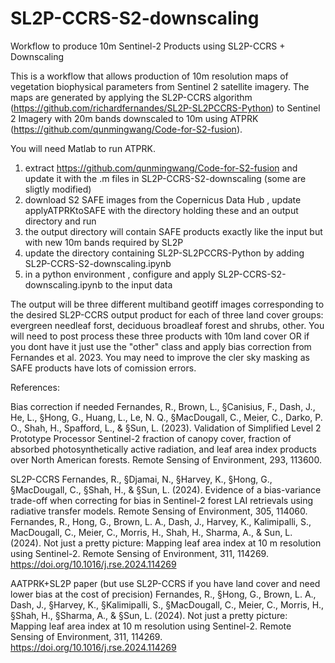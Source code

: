 # SL2P-CCRS-S2-downscaling
Workflow to produce 10m Sentinel-2 Products using SL2P-CCRS + Downscaling

This is a workflow that allows production of 10m resolution maps of vegetation biophysical parameters from Sentinel 2 satellite imagery.
The maps are generated by applying the SL2P-CCRS algorithm (https://github.com/richardfernandes/SL2P-SL2PCCRS-Python) to Sentinel 2 Imagery with 20m bands downscaled to 10m using ATPRK (https://github.com/qunmingwang/Code-for-S2-fusion).

You will need Matlab to run ATPRK. 

1. extract https://github.com/qunmingwang/Code-for-S2-fusion and update it with the .m files in SL2P-CCRS-S2-downscaling (some are sligtly modified)
2. download S2 SAFE images from the Copernicus Data Hub , update applyATPRKtoSAFE with the directory holding these and an output directory and run
3. the output directory will contain SAFE products exactly like the input but with new 10m bands required by SL2P
4. update the directory containing SL2P-SL2PCCRS-Python by adding SL2P-CCRS-S2-downscaling.ipynb 
5. in a python environment , configure and apply SL2P-CCRS-S2-downscaling.ipynb to the input data

The output will be three different multiband geotiff images corresponding to the desired SL2P-CCRS output product for each of three land cover groups:
evergreen needleaf forst, deciduous broadleaf forest and shrubs, other.  You will need to post process these three products with 10m land cover OR if you dont have it just use the "other" class and apply bias correction from Fernandes et al. 2023. You may need to improve the cler sky masking as SAFE products have lots of comission errors.




References:

Bias correction if needed
Fernandes, R., Brown, L., §Canisius, F., Dash, J., He, L., §Hong, G., Huang, L., Le, N. Q., §MacDougall, C., Meier, C., Darko, P. O., Shah, H., Spafford, L., & §Sun, L. (2023). Validation of Simplified Level 2 Prototype Processor Sentinel-2 fraction of canopy cover, fraction of absorbed photosynthetically active radiation, and leaf area index products over North American forests. Remote Sensing of Environment, 293, 113600. 

SL2P-CCRS
Fernandes, R., §Djamai, N., §Harvey, K., §Hong, G., §MacDougall, C., §Shah, H., & §Sun, L. (2024). Evidence of a bias-variance trade-off when correcting for bias in Sentinel-2 forest LAI retrievals using radiative transfer models. Remote Sensing of Environment, 305, 114060.  
Fernandes, R., Hong, G., Brown, L. A., Dash, J., Harvey, K., Kalimipalli, S., MacDougall, C., Meier, C., Morris, H., Shah, H., Sharma, A., & Sun, L. (2024). Not just a pretty picture: Mapping leaf area index at 10 m resolution using Sentinel-2. Remote Sensing of Environment, 311, 114269. https://doi.org/10.1016/j.rse.2024.114269

AATPRK+SL2P paper (but use SL2P-CCRS if you have land cover and need lower bias at the cost of precision)
Fernandes, R., §Hong, G., Brown, L. A., Dash, J., §Harvey, K., §Kalimipalli, S., §MacDougall, C., Meier, C., Morris, H., §Shah, H., §Sharma, A., & §Sun, L. (2024). Not just a pretty picture: Mapping leaf area index at 10 m resolution using Sentinel-2. Remote Sensing of Environment, 311, 114269. https://doi.org/10.1016/j.rse.2024.114269
